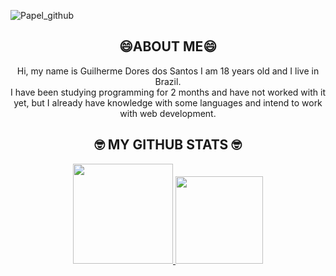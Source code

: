 ![Papel_github](https://user-images.githubusercontent.com/106843393/173702908-baccc6e9-cc06-4429-b0d7-35533044bcb1.png)
<div align="center">
  <h2> 😄ABOUT ME😄</h2>
</div>
<div align="center">
Hi, my name is Guilherme Dores dos Santos I am 18 years old and I live in Brazil. 
  <div align="center">
    I have been studying programming for 2 months and have not worked with it yet, but I already have knowledge with some languages and intend to work with web development.
    </div>
</div>


<div align="center">
  <h2>🤓 MY GITHUB STATS 🤓</h2>
</div>
<div align="center">
  <a href="https://github.com/Guilherme-Santos-dev">
  <img height="160em" src="https://github-readme-stats.vercel.app/api?username=guilhermesantosdev&show_icons=true&theme=tokyonight&include_all_commits=true&count_private=true"/>
  <img height="140em" src="https://github-readme-stats.vercel.app/api/top-langs/?username=guilhermesantosdev&layout=compact&langs_count=7&theme=tokyonight"/>
</div>
